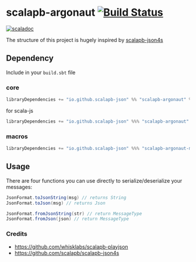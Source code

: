 # scalapb-argonaut [![Build Status](https://travis-ci.org/scalapb-json/scalapb-argonaut.svg?branch=master)](https://travis-ci.org/scalapb-json/scalapb-argonaut)
[![scaladoc](https://javadoc-badge.appspot.com/io.github.scalapb-json/scalapb-argonaut_2.12.svg?label=scaladoc)](https://javadoc-badge.appspot.com/io.github.scalapb-json/scalapb-argonaut_2.12/scalapb_argonaut/index.html?javadocio=true)

The structure of this project is hugely inspired by [scalapb-json4s](https://github.com/scalapb/scalapb-json4s)

## Dependency

Include in your `build.sbt` file

### core

```scala
libraryDependencies += "io.github.scalapb-json" %% "scalapb-argonaut" % "0.7.1"
```

for scala-js

```scala
libraryDependencies += "io.github.scalapb-json" %%% "scalapb-argonaut" % "0.7.1"
```

### macros

```scala
libraryDependencies += "io.github.scalapb-json" %%% "scalapb-argonaut-macros" % "0.7.1"
```

## Usage

There are four functions you can use directly to serialize/deserialize your messages:

```scala
JsonFormat.toJsonString(msg) // returns String
JsonFormat.toJson(msg) // returns Json

JsonFormat.fromJsonString(str) // return MessageType
JsonFormat.fromJson(json) // return MessageType
```

### Credits

- https://github.com/whisklabs/scalapb-playjson
- https://github.com/scalapb/scalapb-json4s
